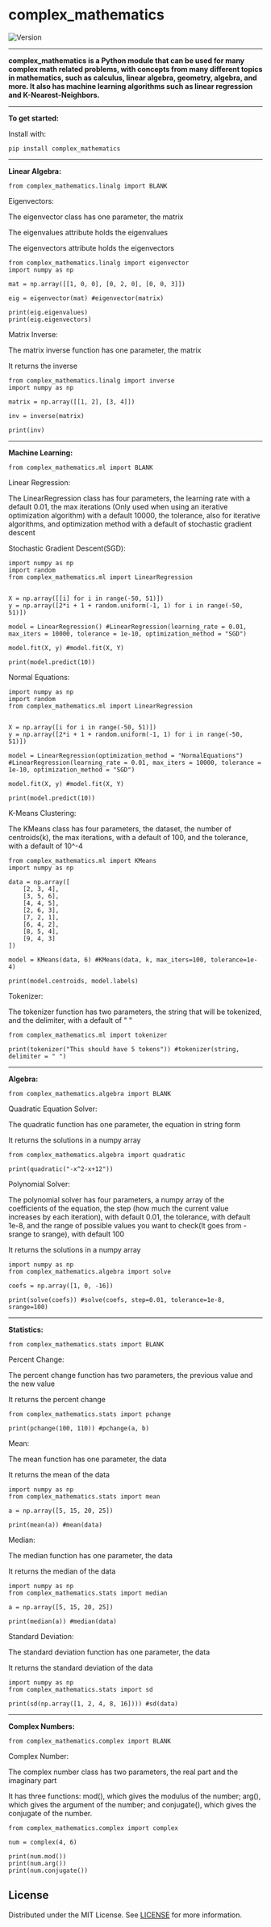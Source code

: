 # complex_mathematics

![Version](https://img.shields.io/badge/version-3.10.5-blue)

---

**complex_mathematics is a Python module that can be used for many complex math related problems, with concepts from many different topics in mathematics, such as calculus, linear algebra, geometry, algebra, and more. It also has machine learning algorithms such as linear regression and K-Nearest-Neighbors.**

---

**To get started:**

Install with:

`pip install complex_mathematics`

---

**Linear Algebra:**

`from complex_mathematics.linalg import BLANK`

Eigenvectors:

The eigenvector class has one parameter, the matrix

The eigenvalues attribute holds the eigenvalues

The eigenvectors attribute holds the eigenvectors

```
from complex_mathematics.linalg import eigenvector
import numpy as np

mat = np.array([[1, 0, 0], [0, 2, 0], [0, 0, 3]])

eig = eigenvector(mat) #eigenvector(matrix)

print(eig.eigenvalues)
print(eig.eigenvectors)
```

Matrix Inverse:

The matrix inverse function has one parameter, the matrix

It returns the inverse

```
from complex_mathematics.linalg import inverse
import numpy as np

matrix = np.array([[1, 2], [3, 4]])

inv = inverse(matrix)

print(inv)
```

---

**Machine Learning:**

`from complex_mathematics.ml import BLANK`

Linear Regression:

The LinearRegression class has four parameters, the learning rate with a default 0.01, the max iterations (Only used when using an iterative optimization algorithm) with a default 10000, the tolerance, also for iterative algorithms, and optimization method with a default of stochastic gradient descent

Stochastic Gradient Descent(SGD):

```
import numpy as np
import random
from complex_mathematics.ml import LinearRegression
    

X = np.array([[i] for i in range(-50, 51)])
y = np.array([2*i + 1 + random.uniform(-1, 1) for i in range(-50, 51)])

model = LinearRegression() #LinearRegression(learning_rate = 0.01, max_iters = 10000, tolerance = 1e-10, optimization_method = "SGD")

model.fit(X, y) #model.fit(X, Y)

print(model.predict(10))
```

Normal Equations:

```
import numpy as np
import random
from complex_mathematics.ml import LinearRegression
    

X = np.array([i for i in range(-50, 51)])
y = np.array([2*i + 1 + random.uniform(-1, 1) for i in range(-50, 51)])

model = LinearRegression(optimization_method = "NormalEquations") #LinearRegression(learning_rate = 0.01, max_iters = 10000, tolerance = 1e-10, optimization_method = "SGD")

model.fit(X, y) #model.fit(X, Y)

print(model.predict(10))
```

K-Means Clustering:

The KMeans class has four parameters, the dataset, the number of centroids(k), the max iterations, with a default of 100, and the tolerance, with a default of 10^-4

```
from complex_mathematics.ml import KMeans
import numpy as np

data = np.array([
    [2, 3, 4],
    [3, 5, 6],
    [4, 4, 5],
    [2, 6, 3],
    [7, 2, 1],
    [6, 4, 2],
    [8, 5, 4],
    [9, 4, 3]
])

model = KMeans(data, 6) #KMeans(data, k, max_iters=100, tolerance=1e-4)

print(model.centroids, model.labels)
```

Tokenizer:

The tokenizer function has two parameters, the string that will be tokenized, and the delimiter, with a default of " "

```
from complex_mathematics.ml import tokenizer

print(tokenizer("This should have 5 tokens")) #tokenizer(string, delimiter = " ")
```

---

**Algebra:**

`from complex_mathematics.algebra import BLANK`

Quadratic Equation Solver:

The quadratic function has one parameter, the equation in string form

It returns the solutions in a numpy array

```
from complex_mathematics.algebra import quadratic

print(quadratic("-x^2-x+12"))
```

Polynomial Solver:

The polynomial solver has four parameters, a numpy array of the coefficients of the equation, the step (how much the current value increases by each iteration), with default 0.01, the tolerance, with default 1e-8, and the range of possible values you want to check(It goes from -srange to srange), with default 100

It returns the solutions in a numpy array

```
import numpy as np
from complex_mathematics.algebra import solve

coefs = np.array([1, 0, -16])

print(solve(coefs)) #solve(coefs, step=0.01, tolerance=1e-8, srange=100)
```

---

**Statistics:**

`from complex_mathematics.stats import BLANK`

Percent Change:

The percent change function has two parameters, the previous value and the new value

It returns the percent change

```
from complex_mathematics.stats import pchange

print(pchange(100, 110)) #pchange(a, b)
```

Mean:

The mean function has one parameter, the data

It returns the mean of the data

```
import numpy as np
from complex_mathematics.stats import mean

a = np.array([5, 15, 20, 25])

print(mean(a)) #mean(data)
```

Median:

The median function has one parameter, the data

It returns the median of the data

```
import numpy as np
from complex_mathematics.stats import median

a = np.array([5, 15, 20, 25])

print(median(a)) #median(data)
```

Standard Deviation:

The standard deviation function has one parameter, the data

It returns the standard deviation of the data

```
import numpy as np
from complex_mathematics.stats import sd

print(sd(np.array([1, 2, 4, 8, 16]))) #sd(data)
```

---

**Complex Numbers:**

`from complex_mathematics.complex import BLANK`

Complex Number:

The complex number class has two parameters, the real part and the imaginary part

It has three functions: mod(), which gives the modulus of the number; arg(), which gives the argument of the number; and conjugate(), which gives the conjugate of the number.

```
from complex_mathematics.complex import complex

num = complex(4, 6)

print(num.mod())
print(num.arg())
print(num.conjugate())
```

<!-- LICENSE -->
## License

Distributed under the MIT License. See [LICENSE](https://github.com/Arnav-MaIhotra/complex_mathematics/blob/main/LICENSE) for more information.
